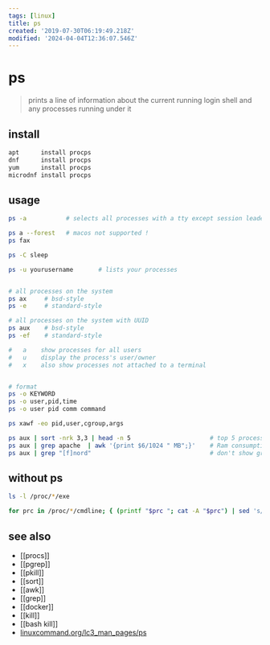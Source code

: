 ```yaml
---
tags: [linux]
title: ps
created: '2019-07-30T06:19:49.218Z'
modified: '2024-04-04T12:36:07.546Z'
---
```


# ps

> prints a line of information about the current running login shell and any processes running under it

## install

```sh
apt      install procps
dnf      install procps
yum      install procps
microdnf install procps
```

## usage

```sh
ps -a           # selects all processes with a tty except session leaders

ps a --forest   # macos not supported !
ps fax

ps -C sleep

ps -u yourusername       # lists your processes


# all processes on the system
ps ax     # bsd-style
ps -e     # standard-style

# all processes on the system with UUID
ps aux    # bsd-style
ps -ef    # standard-style

#   a    show processes for all users
#   u    display the process's user/owner
#   x    also show processes not attached to a terminal


# format
ps -o KEYWORD
ps -o user,pid,time
ps -o user pid comm command

ps xawf -eo pid,user,cgroup,args

ps aux | sort -nrk 3,3 | head -n 5                      # top 5 processes
ps aux | grep apache  | awk '{print $6/1024 " MB";}'    # Ram consumption per apache process
ps aux | grep "[f]nord"                                 # don't show grep in result
```

## without ps

```sh
ls -l /proc/*/exe

for prc in /proc/*/cmdline; { (printf "$prc "; cat -A "$prc") | sed 's/\^@/ /g;s|/proc/||;s|/cmdline||'; echo; }
```

## see also

- [[procs]]
- [[pgrep]]
- [[pkill]]
- [[sort]]
- [[awk]]
- [[grep]]
- [[docker]]
- [[kill]]
- [[bash kill]]
- [linuxcommand.org/lc3_man_pages/ps](http://linuxcommand.org/lc3_man_pages/ps1.html)
